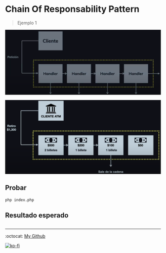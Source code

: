 # Chain Of Responsability Pattern

> Ejemplo 1

![client request](./extra/img1.png)

![example1](./extra/img2.png)

## Probar

```bash
php index.php
```

## Resultado esperado

```bash

```

---
:octocat: [My Github](https://github.com/FernandoCalmet)

[![ko-fi](https://www.ko-fi.com/img/githubbutton_sm.svg)](https://ko-fi.com/T6T41JKMI)
